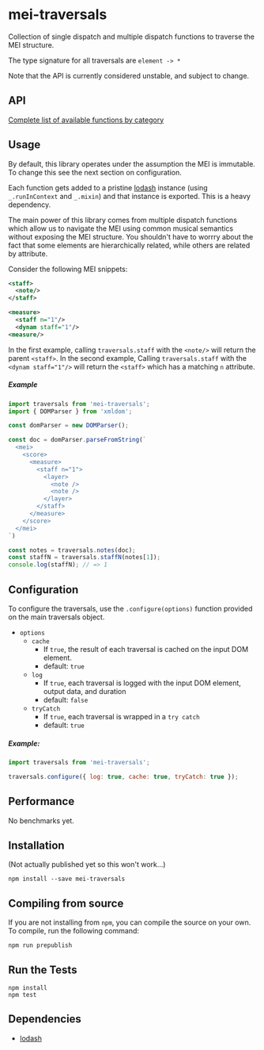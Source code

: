 # mei-traversals

Collection of single dispatch and multiple dispatch functions to traverse the MEI structure.

The type signature for all traversals are `element -> *`

Note that the API is currently considered unstable, and subject to change.

## API

[Complete list of available functions by category](api.md)

## Usage

By default, this library operates under the assumption the MEI is immutable. To change this see the next section on configuration.

Each function gets added to a pristine [lodash](https://github.com/lodash/lodash) instance (using `_.runInContext` and `_.mixin`) and that instance is exported. This is a heavy dependency.

The main power of this library comes from multiple dispatch functions which allow us to navigate the MEI using common musical semantics without exposing the MEI structure. You shouldn't have to worrry about the fact that some elements are hierarchically related, while others are related by attribute.

Consider the following MEI snippets:

```xml
<staff>
  <note/>
</staff>
```

```xml
<measure>
  <staff n="1"/>
  <dynam staff="1"/>
<measure/>
```

In the first example, calling `traversals.staff` with the `<note/>` will return the parent `<staff>`. In the second example, Calling `traversals.staff` with the `<dynam staff="1"/>` will return the `<staff>` which has a matching `n` attribute.

##### Example

```javascript
import traversals from 'mei-traversals';
import { DOMParser } from 'xmldom';

const domParser = new DOMParser();

const doc = domParser.parseFromString(`
  <mei>
    <score>
      <measure>
        <staff n="1">
          <layer>
            <note />
            <note />
          </layer>
        </staff>
      </measure>
    </score>
  </mei>
`)

const notes = traversals.notes(doc);
const staffN = traversals.staffN(notes[1]);
console.log(staffN); // => 1
```


## Configuration

To configure the traversals, use the `.configure(options)` function provided on the main traversals object.

* `options`
  * `cache`
    - If `true`, the result of each traversal is cached on the input DOM element.
    - default: `true`
  * `log`
    - If `true`, each traversal is logged with the input DOM element, output data, and duration
    - default: `false`
  * `tryCatch`
    - If `true`, each traversal is wrapped in a `try catch`
    - default: `true`

##### Example:

```javascript
import traversals from 'mei-traversals';

traversals.configure({ log: true, cache: true, tryCatch: true });
```

## Performance

No benchmarks yet.

## Installation

(Not actually published yet so this won't work...)

```
npm install --save mei-traversals
```

## Compiling from source

If you are not installing from `npm`, you can compile the source on your own. To compile, run the following command:

```
npm run prepublish
```

## Run the Tests

```
npm install
npm test
```

## Dependencies

* [lodash](https://github.com/lodash/lodash)
